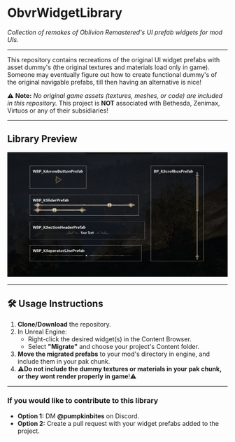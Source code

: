 # ObvrWidgetLibrary

*Collection of remakes of Oblivion Remastered's UI prefab widgets for mod UIs.*  

---

This repository contains recreations of the original UI widget prefabs with asset dummy's (the original textures and materials load only in game).
Someone may eventually figure out how to create functional dummy's of the original navigable prefabs, till then having an alternative is nice!

⚠️ **Note:** *No original game assets (textures, meshes, or code) are included in this repository.*
This project is **NOT** associated with Bethesda, Zenimax, Virtuos or any of their subsidiaries!

---

## Library Preview
![Widget Library Showcase](/Docs/Library.png "Widget Library Preview")

---

## 🛠️ Usage Instructions

1. **Clone/Download** the repository.
2. In Unreal Engine:
   - Right-click the desired widget(s) in the Content Browser.
   - Select **"Migrate"** and choose your project's Content folder.
3. **Move the migrated prefabs** to your mod's directory in engine, and include them in your pak chunk.
4. ⚠️**Do not include the dummy textures or materials in your pak chunk, or they wont render properly in game**!⚠️

---

### If you would like to contribute to this library
- **Option 1:** DM **@pumpkinbites** on Discord.
- **Option 2:** Create a pull request with your widget prefabs added to the project.
